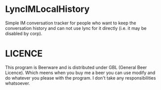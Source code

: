 LyncIMLocalHistory
==================

Simple IM conversation tracker for people who want to keep the conversation history and can not use lync for it directly (i.e. it may be disabled by corp).

LICENCE
=======

This program is Beerware and is distributed under GBL (General Beer Licence). Which meens when you buy me a beer you can use modify and do whatever you please with the program. I don't take any responsibilities whatsoever. 
